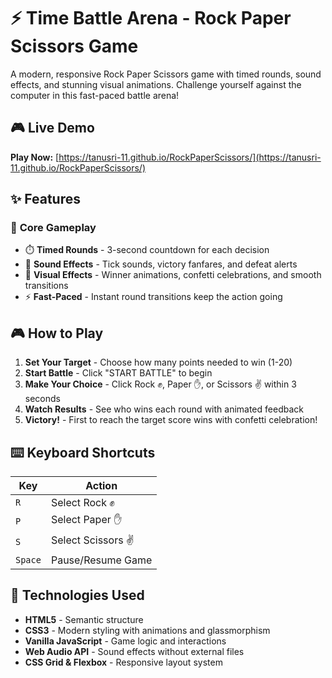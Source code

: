 # ⚡ Time Battle Arena - Rock Paper Scissors Game

A modern, responsive Rock Paper Scissors game with timed rounds, sound effects, and stunning visual animations. Challenge yourself against the computer in this fast-paced battle arena!

## 🎮 Live Demo

**Play Now:** [https://tanusri-11.github.io/RockPaperScissors/](https://tanusri-11.github.io/RockPaperScissors/)

## ✨ Features

### 🎯 **Core Gameplay**
- ⏱️ **Timed Rounds** - 3-second countdown for each decision
- 🎵 **Sound Effects** - Tick sounds, victory fanfares, and defeat alerts
- 🎊 **Visual Effects** - Winner animations, confetti celebrations, and smooth transitions
- ⚡ **Fast-Paced** - Instant round transitions keep the action going

## 🎮 How to Play

1. **Set Your Target** - Choose how many points needed to win (1-20)
2. **Start Battle** - Click "START BATTLE" to begin
3. **Make Your Choice** - Click Rock ✊, Paper ✋, or Scissors ✌️ within 3 seconds
4. **Watch Results** - See who wins each round with animated feedback
5. **Victory!** - First to reach the target score wins with confetti celebration!

## ⌨️ Keyboard Shortcuts

| Key | Action |
|-----|--------|
| `R` | Select Rock ✊ |
| `P` | Select Paper ✋ |
| `S` | Select Scissors ✌️ |
| `Space` | Pause/Resume Game |

## 🚀 Technologies Used

- **HTML5** - Semantic structure
- **CSS3** - Modern styling with animations and glassmorphism
- **Vanilla JavaScript** - Game logic and interactions
- **Web Audio API** - Sound effects without external files
- **CSS Grid & Flexbox** - Responsive layout system
